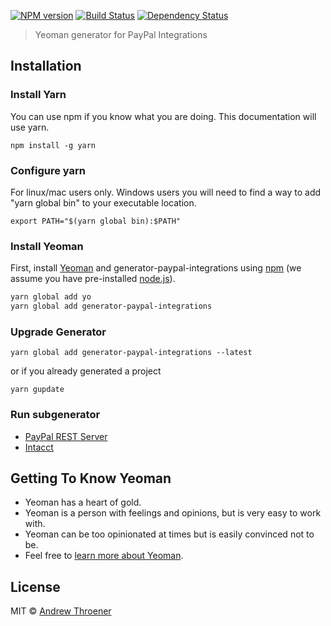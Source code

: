 [![NPM version][npm-image]][npm-url] [![Build Status][travis-image]][travis-url] [![Dependency Status][daviddm-image]][daviddm-url]
> Yeoman generator for PayPal Integrations

## Installation

### Install Yarn
You can use npm if you know what you are doing.  This documentation will use yarn.
```
npm install -g yarn
```

### Configure yarn
For linux/mac users only.  Windows users you will need to find a way to add "yarn global bin" to your executable location.
```
export PATH="$(yarn global bin):$PATH"
```

### Install Yeoman
First, install [Yeoman](http://yeoman.io) and generator-paypal-integrations using [npm](https://www.npmjs.com/) (we assume you have pre-installed [node.js](https://nodejs.org/)).

```bash
yarn global add yo
yarn global add generator-paypal-integrations
```

### Upgrade Generator
```
yarn global add generator-paypal-integrations --latest
```
or if you already generated a project
```
yarn gupdate
```

### Run subgenerator
* [PayPal REST Server](docs/paypalrest/index.md)
* [Intacct](docs/intacct/index.md)



## Getting To Know Yeoman

 * Yeoman has a heart of gold.
 * Yeoman is a person with feelings and opinions, but is very easy to work with.
 * Yeoman can be too opinionated at times but is easily convinced not to be.
 * Feel free to [learn more about Yeoman](http://yeoman.io/).

## License

MIT © [Andrew Throener]()


[npm-image]: https://badge.fury.io/js/generator-paypal-integrations.svg
[npm-url]: https://npmjs.org/package/generator-paypal-integrations
[travis-image]: https://travis-ci.org/trainerbill/generator-paypal-integrations.svg?branch=master
[travis-url]: https://travis-ci.org/trainerbill/generator-paypal-integrations
[daviddm-image]: https://david-dm.org/trainerbill/generator-paypal-integrations.svg?theme=shields.io
[daviddm-url]: https://david-dm.org/trainerbill/generator-paypal-integrations
[coveralls-image]: https://coveralls.io/repos/trainerbill/generator-paypal-integrations/badge.svg
[coveralls-url]: https://coveralls.io/r/trainerbill/generator-paypal-integrations
